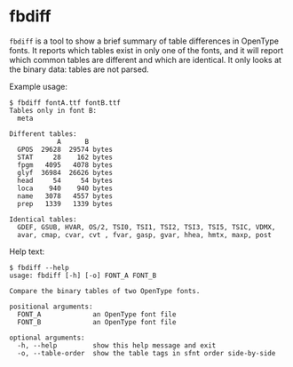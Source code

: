 # fbdiff

`fbdiff` is a tool to show a brief summary of table differences in
OpenType fonts. It reports which tables exist in only one of the
fonts, and it will report which common tables are different and
which are identical. It only looks at the binary data: tables are
not parsed.

Example usage:

	$ fbdiff fontA.ttf fontB.ttf
    Tables only in font B:
      meta

	Different tables:
	            A      B
	  GPOS  29628  29574 bytes
	  STAT     28    162 bytes
	  fpgm   4095   4078 bytes
	  glyf  36984  26626 bytes
	  head     54     54 bytes
	  loca    940    940 bytes
	  name   3078   4557 bytes
	  prep   1339   1339 bytes

    Identical tables:
      GDEF, GSUB, HVAR, OS/2, TSI0, TSI1, TSI2, TSI3, TSI5, TSIC, VDMX,
      avar, cmap, cvar, cvt , fvar, gasp, gvar, hhea, hmtx, maxp, post

Help text:

	$ fbdiff --help
	usage: fbdiff [-h] [-o] FONT_A FONT_B

	Compare the binary tables of two OpenType fonts.

	positional arguments:
	  FONT_A             an OpenType font file
	  FONT_B             an OpenType font file

	optional arguments:
	  -h, --help         show this help message and exit
	  -o, --table-order  show the table tags in sfnt order side-by-side

